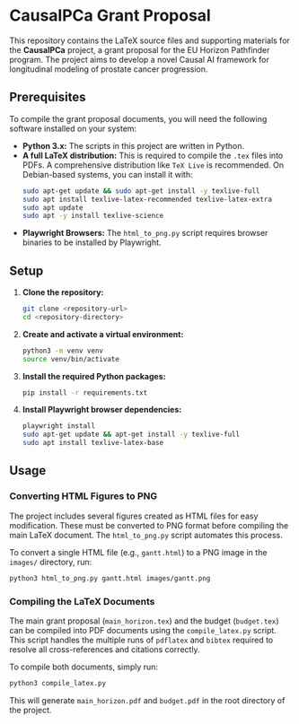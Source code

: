 # CausalPCa Grant Proposal

This repository contains the LaTeX source files and supporting materials for the **CausalPCa** project, a grant proposal for the EU Horizon Pathfinder program. The project aims to develop a novel Causal AI framework for longitudinal modeling of prostate cancer progression.

## Prerequisites

To compile the grant proposal documents, you will need the following software installed on your system:

*   **Python 3.x:** The scripts in this project are written in Python.
*   **A full LaTeX distribution:** This is required to compile the `.tex` files into PDFs. A comprehensive distribution like `TeX Live` is recommended. On Debian-based systems, you can install it with:
    ```bash
    sudo apt-get update && sudo apt-get install -y texlive-full
    sudo apt install texlive-latex-recommended texlive-latex-extra
    sudo apt update
    sudo apt -y install texlive-science
    ```
*   **Playwright Browsers:** The `html_to_png.py` script requires browser binaries to be installed by Playwright.

## Setup

1.  **Clone the repository:**
    ```bash
    git clone <repository-url>
    cd <repository-directory>
    ```

2.  **Create and activate a virtual environment:**
    ```bash
    python3 -m venv venv
    source venv/bin/activate
    ```

3.  **Install the required Python packages:**
    ```bash
    pip install -r requirements.txt
    ```

4.  **Install Playwright browser dependencies:**
    ```bash
    playwright install
    sudo apt-get update && apt-get install -y texlive-full
    sudo apt install texlive-latex-base
    ```

## Usage

### Converting HTML Figures to PNG

The project includes several figures created as HTML files for easy modification. These must be converted to PNG format before compiling the main LaTeX document. The `html_to_png.py` script automates this process.

To convert a single HTML file (e.g., `gantt.html`) to a PNG image in the `images/` directory, run:
```bash
python3 html_to_png.py gantt.html images/gantt.png
```

### Compiling the LaTeX Documents

The main grant proposal (`main_horizon.tex`) and the budget (`budget.tex`) can be compiled into PDF documents using the `compile_latex.py` script. This script handles the multiple runs of `pdflatex` and `bibtex` required to resolve all cross-references and citations correctly.

To compile both documents, simply run:
```bash
python3 compile_latex.py
```

This will generate `main_horizon.pdf` and `budget.pdf` in the root directory of the project.